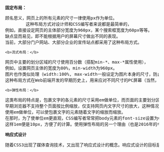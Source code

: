    <b> 固定布局：</b>
   <pre>顾名思义，网页上的所有元素的尺寸一律使用px作为单位。
        这种布局方式对设计师和CSS编写者来说都是最简单的，
例如，直接设定网页的主体部分宽度为960px，某个搜索框宽度为60px等等。
缺点显而易见，即不能根据用户的屏幕尺寸做出不同的表现。
当前，大部分门户网站、大部分企业的宣传站点都采用了这种布局方式。
</pre>


    <b>流式布局：</b> 
<pre>网页中主要的划分区域的尺寸使用百分数（搭配min-*、max-*属性使用），
例如，设置网页主体的宽度为80%，min-width为960px。
图片也作类似处理（width:100%, max-width一般设定为图片本身的尺寸，防止被拉伸而失真）。
这种布局方式在Web前端开发的早期历史上，用来应对不同尺寸的PC屏幕（当然，尺寸的差异不会太大）。
</pre>

    <b>弹性布局：</b>
<pre>这类布局的特点是，包裹文字的各元素的尺寸采用em做单位，而页面的主要划分区域的尺寸仍使用百分数做单位（同「流式布局」）。
早期浏览器不支持整个页面按比例缩放，仅支持网页内文字尺寸的放大，这种情况下。
使用em做单位，可以使包裹文字的元素随着文字的缩放而缩放。
在那时，为了使单位em更直观，CSS编写者常常把body元素的font-size设置为62.5%（浏览器默认字体大小16px*62.5%=10px），
这样1em便是10px，方便了的计算。使用弹性布局的另一个理由（也是2016年的今天的唯一的理由）可以看看<a href="https://www.zhihu.com/question/23660843">EM单位</a>的好处是什么?
</pre>
<b>响应式设计</b>
<pre>
随着CSS3出现了媒体查询技术，又出现了响应式设计的概念。响应式设计的目标是确保一个页面在所有终端上（各种尺寸的PC、手机、手表、冰箱的Web浏览器等等）都能显示出令人满意的效果，对CSS编写者而言，在实现上，是糅合了流式布局+弹性布局，再搭配媒体查询技术使用的一个名词</pre>
